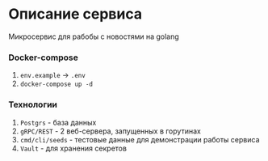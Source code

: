 # Описание сервиса

Микросервис для рабобы с новостями на golang

### Docker-compose

1. ```env.example``` -> ```.env```
1. ```docker-compose up -d```

### Технологии

1. ```Postgrs``` - база данных
1. ```gRPC/REST``` - 2 веб-сервера, запущенных в горутинах
1. ```cmd/cli/seeds``` - тестовые данные для демонстрации работы сервиса
1. ```Vault``` - для хранения секретов
